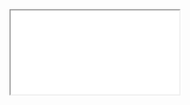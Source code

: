 <iframe src="{{site.baseurl | prepend: site.url}}img/interactiveOnly.html" alt="Untitled" class="inline"/></iframe>
